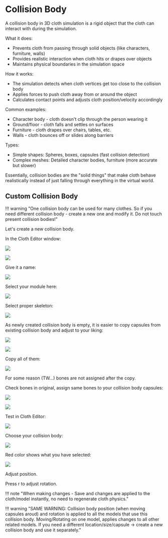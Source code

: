 # Collision Body

A collision body in 3D cloth simulation is a rigid object that the cloth can interact with during the simulation.

What it does:

* Prevents cloth from passing through solid objects (like characters, furniture, walls)
* Provides realistic interaction when cloth hits or drapes over objects
* Maintains physical boundaries in the simulation space

How it works:

* The simulation detects when cloth vertices get too close to the collision body
* Applies forces to push cloth away from or around the object
* Calculates contact points and adjusts cloth position/velocity accordingly

Common examples:

* Character body - cloth doesn't clip through the person wearing it
* Ground/floor - cloth falls and settles on surfaces
* Furniture - cloth drapes over chairs, tables, etc.
* Walls - cloth bounces off or slides along barriers

Types:

* Simple shapes: Spheres, boxes, capsules (fast collision detection)
* Complex meshes: Detailed character bodies, furniture (more accurate but slower)

Essentially, collision bodies are the "solid things" that make cloth behave realistically instead of just falling through everything in the virtual world.


## Custom Collision Body

!!! warning "One collision body can be used for many clothes. So if you need different collision body - create a new one and modify it. Do not touch present collision bodies!"

Let's create a new collision body.

In the Cloth Editor window:

![](/pics/2506191851a.png)

![](/pics/2506191851b.png)

Give it a name:

![](/pics/2506191851c.png)

Select your module here:

![](/pics/2506191851d.png)

Select proper skeleton:

![](/pics/2506191851e.png)

As newly created collision body is empty, it is easier to copy capsules from existing collision body and adjust to your liking:

![](/pics/2506191851f.png)

![](/pics/2506191851g.png)

Copy all of them:

![](/pics/2506191851h.png)

For some reason (TW...) bones are not assigned after the copy.

Check bones in original, assign same bones to your collision body capsules:

![](/pics/2506191851i.png)

![](/pics/2506191851j.png)

Test in Cloth Editor:

![](/pics/2506191851k.png)

Choose your collision body:

![](/pics/2506191851l.png)

Red color shows what you have selected:

![](/pics/2506191851m.png)

Adjust position.

Press r to adjust rotation.

!!! note "When making changes - Save and changes are applied to the cloth/model instantly, no need to regenerate cloth physics."

!!! warning "SAME WARNING: Collision body position (when moving capsules aroud) and rotation is applied to all the models that use this collision body. Moving/Rotating on one model, applies changes to all other related models. If you need a different location/size/capsule -> create a new collision body and use it separately."
